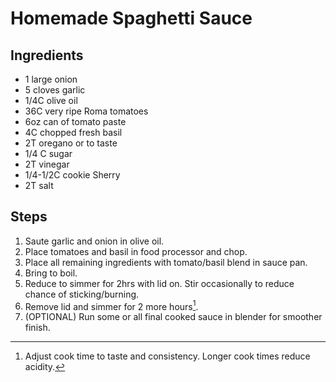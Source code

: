 # Homemade Spaghetti Sauce

## Ingredients
- 1 large onion
- 5 cloves garlic
- 1/4C olive oil
- 36C very ripe Roma tomatoes
- 6oz can of tomato paste
- 4C chopped fresh basil
- 2T oregano or to taste
- 1/4 C sugar
- 2T vinegar
- 1/4-1/2C cookie Sherry
- 2T salt

## Steps

1. Saute garlic and onion in olive oil.
2. Place tomatoes and basil in food processor and chop.
3. Place all remaining ingredients with tomato/basil blend in sauce pan.
4. Bring to boil.
5. Reduce to simmer for 2hrs with lid on. Stir occasionally to reduce chance of sticking/burning.
6. Remove lid and simmer for 2 more hours[^1]. 
6. (OPTIONAL) Run some or all final cooked sauce in blender for smoother finish.

[^1]: Adjust cook time to taste and consistency. Longer cook times reduce acidity.

  